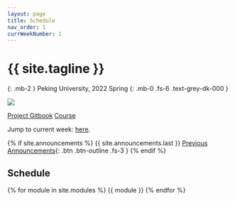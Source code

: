 ```yaml
---
layout: page
title: Schedule
nav_order: 1
currWeekNumber: 1
---
```


# {{ site.tagline }}
{: .mb-2 }
Peking University, 2022 Spring
{: .mb-0 .fs-6 .text-grey-dk-000 }

<img src="/sp22/assets/images/pkuos-pure.svg">

<p>
<a href="https://flyingpig-1.gitbook.io/pintos_v1/" class="btn btn-purple">Project Gitbook</a>
<a href="https://course.pku.edu.cn/" class="btn btn-blue">Course</a>
</p>

Jump to current week: [here](#week-{{page.currWeekNumber}}).

{% if site.announcements %}
{{ site.announcements.last }}
[Previous Announcements](announcements.md){: .btn .btn-outline .fs-3 }
{% endif %}

## Schedule
{% for module in site.modules %}
<a name="week-{{module.weekNumber}}"></a>
{{ module }}
{% endfor %}
